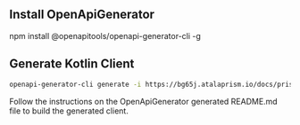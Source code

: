 ## Install OpenApiGenerator

npm install @openapitools/openapi-generator-cli -g

## Generate Kotlin Client

```bash
openapi-generator-cli generate -i https://bg65j.atalaprism.io/docs/prism-agent/api/openapi-spec.yaml -g kotlin -o c:\Kotlin_API --additional-properties=serializationLibrary=gson
```

Follow the instructions on the OpenApiGenerator generated README.md file to build the generated client.